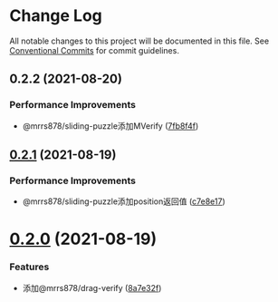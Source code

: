 # Change Log

All notable changes to this project will be documented in this file.
See [Conventional Commits](https://conventionalcommits.org) for commit guidelines.

## 0.2.2 (2021-08-20)


### Performance Improvements

* @mrrs878/sliding-puzzle添加MVerify ([7fb8f4f](https://github.com/mrrs878/gear/commit/7fb8f4fdd2aa79c8bb55ff2f1bb537ca762c3229))





## [0.2.1](https://github.com/mrrs878/gear/compare/v0.2.0...v0.2.1) (2021-08-19)


### Performance Improvements

* @mrrs878/sliding-puzzle添加position返回值 ([c7e8e17](https://github.com/mrrs878/gear/commit/c7e8e17f063df9e2682cf799f87b71e162261253))





# [0.2.0](https://github.com/mrrs878/gear/compare/v0.1.5...v0.2.0) (2021-08-19)


### Features

* 添加@mrrs878/drag-verify ([8a7e32f](https://github.com/mrrs878/gear/commit/8a7e32f7d4aa0191fa54e05fc1fa82e88fedcd3f))
